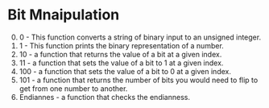 # Bit Mnaipulation
0. 0 - This function converts a string of binary input to an unsigned integer.
1. 1 - This function prints the binary representation of a number.
2. 10 - a function that returns the value of a bit at a given index.
3. 11 - a function that sets the value of a bit to 1 at a given index.
4. 100 - a function that sets the value of a bit to 0 at a given index.
5. 101 - a function that returns the number of bits you would need to flip to get from one number to another.
6. Endiannes - a function that checks the endianness.  
